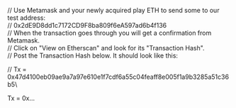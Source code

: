 // Use Metamask and your newly acquired play ETH to send some to our test address:\
// 0x2dE9D8dd1c7172CD9F8ba809f6eA597ad6b4f136 \
// When the transaction goes through you will get a confirmation from Metamask.\
// Click on "View on Etherscan" and look for its "Transaction Hash".\
// Post the Transaction Hash below. It should look like this:

// Tx = 0x47d4100eb09ae9a7a97e610e1f7cdf6a55c04feaff8e005f1a9b3285a51c36b5\

Tx = 0x...
